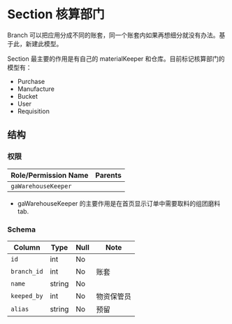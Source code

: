 # Section 核算部门

Branch 可以把应用分成不同的账套，同一个账套内如果再想细分就没有办法。基于此，新建此模型。

Section 最主要的作用是有自己的 materialKeeper 和仓库。目前标记核算部门的模型有：

- Purchase
- Manufacture
- Bucket
- User
- Requisition

结构
---------------------------------------------------------------------
### 权限
Role/Permission Name    | Parents
------------------------|---------------
`gaWarehouseKeeper`     | 

- gaWarehouseKeeper 的主要作用是在首页显示订单中需要取料的组团磨料 tab.

### Schema
Column                              | Type      | Null | Note
------------------------------------|-----------|------|-------
`id`                                | int       | No   | 
`branch_id`                         | int       | No   | 账套
`name`                              | string    | No   | 
`keeped_by`                         | int       | No   | 物资保管员
`alias`                             | string    | No   | 预留

